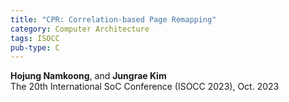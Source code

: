 ```yaml
---
title: "CPR: Correlation-based Page Remapping"
category: Computer Architecture
tags: ISOCC
pub-type: C
---
```


**Hojung Namkoong**, and **Jungrae Kim** <br>
The 20th International SoC Conference (ISOCC 2023), Oct. 2023
